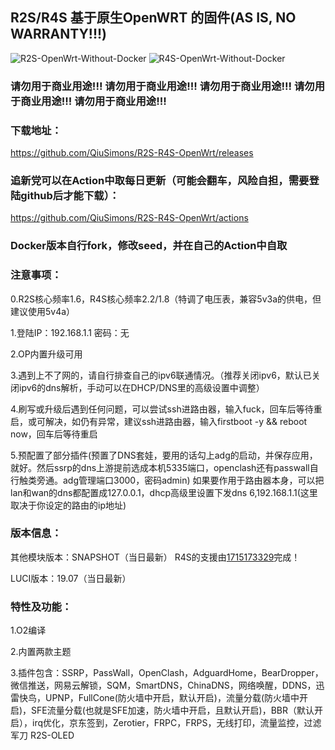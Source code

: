 ## R2S/R4S 基于原生OpenWRT 的固件(AS IS, NO WARRANTY!!!)
![R2S-OpenWrt-Without-Docker](https://github.com/QiuSimons/R2S-R4S-OpenWrt/workflows/R2S-OpenWrt-Without-Docker/badge.svg)
![R4S-OpenWrt-Without-Docker](https://github.com/QiuSimons/R2S-R4S-OpenWrt/workflows/R4S-OpenWrt-Without-Docker/badge.svg)
### 请勿用于商业用途!!! 请勿用于商业用途!!! 请勿用于商业用途!!! 请勿用于商业用途!!! 请勿用于商业用途!!!

### 下载地址：
https://github.com/QiuSimons/R2S-R4S-OpenWrt/releases

### 追新党可以在Action中取每日更新（可能会翻车，风险自担，需要登陆github后才能下载）：
https://github.com/QiuSimons/R2S-R4S-OpenWrt/actions

### Docker版本自行fork，修改seed，并在自己的Action中自取

### 注意事项：
0.R2S核心频率1.6，R4S核心频率2.2/1.8（特调了电压表，兼容5v3a的供电，但建议使用5v4a）

1.登陆IP：192.168.1.1 密码：无

2.OP内置升级可用

3.遇到上不了网的，请自行排查自己的ipv6联通情况。（推荐关闭ipv6，默认已关闭ipv6的dns解析，手动可以在DHCP/DNS里的高级设置中调整）

4.刷写或升级后遇到任何问题，可以尝试ssh进路由器，输入fuck，回车后等待重启，或可解决，如仍有异常，建议ssh进路由器，输入firstboot -y && reboot now，回车后等待重启

5.预配置了部分插件(预置了DNS套娃，要用的话勾上adg的启动，并保存应用，就好。然后ssrp的dns上游提前选成本机5335端口，openclash还有passwall自行触类旁通。adg管理端口3000，密码admin)
如果要作用于路由器本身，可以把lan和wan的dns都配置成127.0.0.1，dhcp高级里设置下发dns 6,192.168.1.1(这里取决于你设定的路由的ip地址)

### 版本信息：
其他模块版本：SNAPSHOT（当日最新）
R4S的支援由[1715173329](https://github.com/1715173329/)完成！

LUCI版本：19.07（当日最新）

### 特性及功能：
1.O2编译

2.内置两款主题

3.插件包含：SSRP，PassWall，OpenClash，AdguardHome，BearDropper，微信推送，网易云解锁，SQM，SmartDNS，ChinaDNS，网络唤醒，DDNS，迅雷快鸟，UPNP，FullCone(防火墙中开启，默认开启)，流量分载(防火墙中开启)，SFE流量分载(也就是SFE加速，防火墙中开启，且默认开启)，BBR（默认开启），irq优化，京东签到，Zerotier，FRPC，FRPS，无线打印，流量监控，过滤军刀 R2S-OLED
